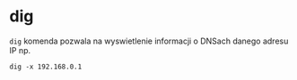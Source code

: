 # dig
`dig` komenda pozwala na wyswietlenie informacji o DNSach danego adresu IP np.

`dig -x 192.168.0.1`